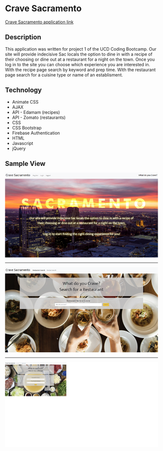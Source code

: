 # Crave Sacramento

[Crave Sacramento application link](https://jenniferhjones.github.io/Project1/)


## Description
This application was written for project 1 of the UCD Coding Bootcamp. Our site will provide indecisive Sac locals the option to dine in with a recipe of their choosing or dine out at a restaurant for a night on the town. Once you log in to the site you can choose which experience you are interested in. With the recipe page search by keyword and prep time. With the restaurant page search for a cuisine type or name of an establisment.


## Technology
* Animate CSS
* AJAX
* API - Edamam (recipes)
* API - Zomato (restaurants)
* CSS
* CSS Bootstrap
* Firebase Authentication
* HTML
* Javascript
* jQuery


## Sample View

![Crave Sacramento App Screenshot](/assets/images/screenshot1.png/)

***
![Crave Sacramento App Screenshot](/assets/images/screenshot2.png/)

***
![Crave Sacramento App Screenshot](/assets/images/screenshot3.png/)
